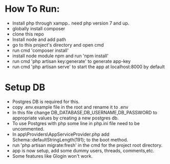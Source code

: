 # How To Run:  
* Install php through xampp.. need php version 7 and up.
* globally install composer
* clone this repo
* Install node and add path
* go to this project's directory and open cmd
* run cmd 'composer install'
* install node module npm and run 'npm install'
* run cmd 'php artisan key:generate' to generate app-key
* run cmd 'php artisan serve' to start the app at localhost:8000 by default

# Setup DB
* Postgres DB is required for this.
* copy .env.example file in the root and rename it to .env
* In this file change DB_DATABASE,DB_USERNAME,DB_PASSWORD to appropriate values by creating a new postgres db.
* To use Postgres with php some line in php.ini file need to be uncommented.
* In app\Providers\AppServiceProvider.php add Schema::defaultStringLength(191); to the boot method.
* run 'php artisan migrate:fresh' in the cmd for the project root directory.
* app is now setup, add some dummy users, threads, comments,etc.
* Some features like Glogin won't work.

